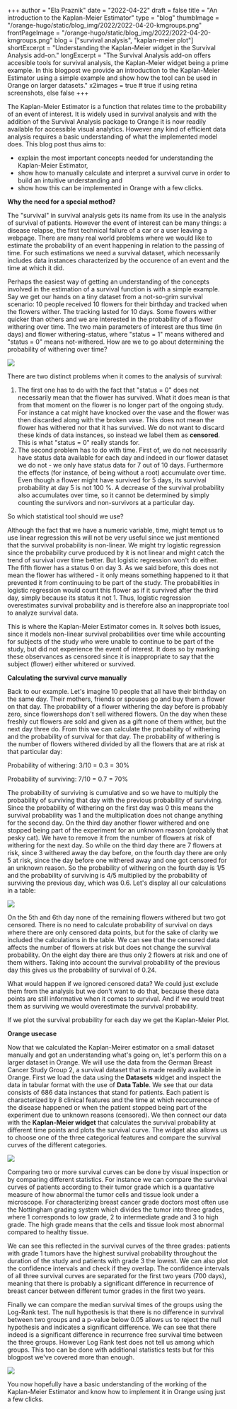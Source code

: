 +++
author = "Ela Praznik"
date = "2022-04-22"
draft = false
title = "An introduction to the Kaplan-Meier Estimator"
type = "blog"
thumbImage = "/orange-hugo/static/blog_img/2022/2022-04-20-kmgroups.png"
frontPageImage = "/orange-hugo/static/blog_img/2022/2022-04-20-kmgroups.png"
blog = ["survival analysis", "kaplan-meier plot"]
shortExcerpt = "Understanding the Kaplan-Meier widget in the Survival Analysis add-on."
longExcerpt = "The Survival Analysis add-on offers accesible tools for survival analysis, the Kaplan-Meier widget being a prime example. In this blogpost we provide an introduction to the Kaplan-Meier Estimator using a simple example and show how the tool can be used in Orange on larger datasets."
x2images = true  # true if using retina screenshots, else false
+++

The Kaplan-Meier Estimator is a function that relates time to the probability of an event of interest. It is widely used in survival analysis and with the addition of the Survival Analysis package to Orange it is now readily available for accessible visual analytics. However any kind of efficient data analysis requires a basic understanding of what the implemented model does. This blog post thus aims to:

- explain the most important concepts needed for understanding the Kaplan-Meier Estimator,
- show how to manually calculate and interpret a survival curve in order to build an intuitive understanding and
- show how this can be implemented in Orange with a few clicks.

**Why the need for a special method?**

The "survival" in survival analysis gets its name from its use in the analysis of survival of patients. However the event of interest can be many things: a disease relapse, the first technical failure of a car or a user leaving a webpage. There are many real world problems where we would like to estimate the probability of an event happening in relation to the passing of time. For such estimations we need a survival dataset, which necessarily includes data instances characterized by the occurence of an event and the time at which it did. 

Perhaps the easiest way of getting an understanding of the concepts involved in the estimation of a survival function is with a simple example. Say we get our hands on a tiny dataset from a not-so-grim survival scenario: 10 people received 10 flowers for their birthday and tracked when the flowers wither. The tracking lasted for 10 days. Some flowers wither quicker than others and we are interested in the probability of a flower withering over time. The two main parameters of interest are thus time (in days) and flower withering-status, where "status = 1" means withered and "status = 0" means not-withered. How are we to go about determining the probability of withering over time?

![](/orange-hugo/static/blog_img/2022/2022-04-20-flowerdata.png)

There are two distinct problems when it comes to the analysis of survival:
 1. The first one has to do with the fact that "status = 0" does not necessarily mean that the flower has survived. What it does mean is that from that moment on the flower is no longer part of the ongoing study. For instance a cat might have knocked over the vase and the flower was then discarded along with the broken vase. This does not mean the flower has withered nor that it has survived. We do not want to discard these kinds of data instances, so instead we label them as **censored**. This is what "status = 0" really stands for.
 2. The second problem has to do with time. First of, we do not necessarily have status data available for each day and indeed in our flower dataset we do not - we only have status data for 7 out of 10 days. Furthermore the effects (for instance, of being without a root) accumulate over time. Even though a flower might have survived for 5 days, its survival probability at day 5 is not 100 %. A decrease of the survival probability also accumulates over time, so it cannot be determined by simply counting the survivors and non-survivors at a particular day. 
 
So which statistical tool should we use? 

Although the fact that we have a numeric variable, time, might tempt us to use linear regression this will not be very useful since we just mentioned that the survival probability is non-linear. We might try logistic regression since the probability curve produced by it is not linear and might catch the trend of survival over time better. But logistic regression won't do either. The fifth flower has a status 0 on day 3. As we said before, this does not mean the flower has withered - it only means something happened to it that prevented it from continuuing to be part of the study. The probabilities in logistic regression would count this flower as if it survived after the third day, simply because its status it not 1. Thus, logistic regression overestimates survival probability and is therefore also an inappropriate tool to analyze survival data.

This is where the Kaplan-Meier Estimator comes in. It solves both issues, since it models non-linear survival probabilities over time while accounting for subjects of the study who were unable to continue to be part of the study, but did not experience the event of interest. It does so by marking these observances as censored since it is inappropriate to say that the subject (flower) either whitered or survived. 

**Calculating the survival curve manually**

Back to our example. Let's imagine 10 people that all have their birthday on the same day. Their mothers, friends or spouses go and buy them a flower on that day. The probability of a flower withering the day before is probably zero, since flowershops don't sell withered flowers. On the day when these freshly cut flowers are sold and given as a gift none of them wither, but the next day three do. From this we can calculate the probability of withering and the probability of survival for that day. The probability of withering is the number of flowers withered divided by all the flowers that are at risk at that particular day:

Probability of withering: 3/10 = 0.3 = 30%

Probability of surviving: 7/10 = 0.7 = 70% 

The probability of surviving is cumulative and so we have to multiply the probability of surviving that day with the previous probability of surviving. Since the probability of withering on the first day was 0 this means the survival probability was 1 and the multiplication does not change anything for the second day. 
On the third day another flower withered and one stopped being part of the experiment for an unknown reason (probably that pesky cat). We have to remove it from the number of flowers at risk of withering for the next day. So while on the third day there are 7 flowers at risk, since 3 withered away the day before, on the fourth day there are only 5 at risk, since the day before one withered away and one got censored for an unknown reason. So the probability of withering on the fourth day is 1/5 and the probability of surviving is 4/5 multiplied by the probability of surviving the previous day, which was 0.6. Let's display all our calculations in a table:

![](/orange-hugo/static/blog_img/2022/2022-04-20-KM-calculatingmanually.png)

On the 5th and 6th day none of the remaining flowers withered but two got censored. There is no need to calculate probability of survival on days where there are only censored data points, but for the sake of clarity we included the calculations in the table. We can see that the censored data affects the number of flowers at risk but does not change the survival probability. On the eight day there are thus only 2 flowers at risk and one of them withers. Taking into account the survival probability of the previous day this gives us the probability of survival of 0.24.

What would happen if we ignored censored data? We could just exclude them from the analysis but we don't want to do that, because these data points are still informative when it comes to survival. And if we would treat them as surviving we would overestimate the survival probability. 

If we plot the survival probability for each day we get the Kaplan-Meier Plot. 


**Orange usecase**

Now that we calculated the Kaplan-Meirer estimator on a small dataset manually and got an understanding what's going on, let's perform this on a larger dataset in Orange. We will use the data from the German Breast Cancer Study Group 2, a survival dataset that is made readily available in Orange. First we load the data using the **Datasets** widget and inspect the data in tabular format with the use of **Data Table**. We see that our data consists of 686 data instances that stand for patients. Each patient is characterized by 8 clinical features and the time at which reccurrence of the disease happened or when the patient stopped being part of the experiment due to unknown reasons (censored). We then connect our data with the **Kaplan-Meier widget** that calculates the survival probability at different time points and plots the survival curve. The widget also allows us to choose one of the three categorical features and compare the survival curves of the different categories.

![](/orange-hugo/static/blog_img/2022/2022-04-20-kmworkflow.png)

Comparing two or more survival curves can be done by visual inspection or by comparing different statistics. For instance we can compare the survival curves of patients according to their tumor grade which is a quantative measure of how abnormal the tumor cells and tissue look under a microscope. For characterizing breast cancer grade doctors most often use the Nottingham grading system which divides the tumor into three grades, where 1 corresponds to low grade, 2 to intermediate grade and 3 to high grade. The high grade means that the cells and tissue look most abnormal compared to healthy tissue. 

We can see this reflected in the survival curves of the three grades: patients with grade 1 tumors have the highest survival probability throughout the duration of the study and patients with grade 3 the lowest. We can also plot the confidence intervals and check if they overlap. The confidence intervals of all three survival curves are separated for the first two years (700 days), meaning that there is probably a significant difference in recurrence of breast cancer between different tumor grades in the first two years. 

Finally we can compare the median survival times of the groups using the Log-Rank test. The null hypothesis is that there is no difference in survival between two groups and a p-value below 0.05 allows us to reject the null hypothesis and indicates a significant difference. We can see that there indeed is a significant difference in recurrence free survival time between the three groups. However Log Rank test does not tell us among which groups. This too can be done with additional statistics tests but for this blogpost we've covered more than enough. 

![](/orange-hugo/static/blog_img/2022/2022-04-20-kmgroups.png)

You now hopefully have a basic understanding of the working of the Kaplan-Meier Estimator and know how to implement it in Orange using just a few clicks.
